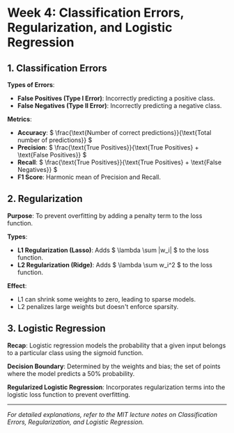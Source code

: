 # Week 4: Classification Errors, Regularization, and Logistic Regression

## 1. Classification Errors

**Types of Errors**:
- **False Positives (Type I Error)**: Incorrectly predicting a positive class.
- **False Negatives (Type II Error)**: Incorrectly predicting a negative class.

**Metrics**:
- **Accuracy**: $ \frac{\text{Number of correct predictions}}{\text{Total number of predictions}} $
- **Precision**: $ \frac{\text{True Positives}}{\text{True Positives} + \text{False Positives}} $
- **Recall**: $ \frac{\text{True Positives}}{\text{True Positives} + \text{False Negatives}} $
- **F1 Score**: Harmonic mean of Precision and Recall.

## 2. Regularization

**Purpose**: To prevent overfitting by adding a penalty term to the loss function.

**Types**:
- **L1 Regularization (Lasso)**: Adds $ \lambda \sum |w_i| $ to the loss function.
- **L2 Regularization (Ridge)**: Adds $ \lambda \sum w_i^2 $ to the loss function.

**Effect**:
- L1 can shrink some weights to zero, leading to sparse models.
- L2 penalizes large weights but doesn't enforce sparsity.

## 3. Logistic Regression

**Recap**: Logistic regression models the probability that a given input belongs to a particular class using the sigmoid function.

**Decision Boundary**: Determined by the weights and bias; the set of points where the model predicts a 50% probability.

**Regularized Logistic Regression**: Incorporates regularization terms into the logistic loss function to prevent overfitting.

---

*For detailed explanations, refer to the MIT lecture notes on Classification Errors, Regularization, and Logistic Regression.*